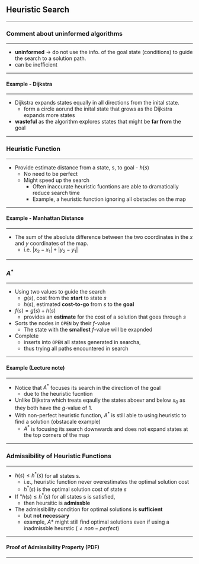 ## Heuristic Search
---
### Comment about uninformed algorithms
---
- **uninformed** $\rightarrow$ do not use the info. of the goal state (conditions) to guide the search to a solution path.
- can be inefficient
---
#### Example - Dijkstra
--- 
- Dijkstra expands states equally in all directions from the inital state.
  - form a circle aorund the inital state that grows as the Dijkstra expands more states
- **wasteful** as the algorithm explores states that might be **far from** the goal
---
### Heuristic Function
---
- Provide estimate distance from a state, s, to goal - $h(s)$ 
  - No need to be perfect
  - Might speed up the search
    - Often inaccurate heuristic fucntions are able to dramatically reduce search time
    - Example, a heuristic function ignoring all obstacles on the map
---
#### Example - Manhattan Distance
---
- The sum of the absolute difference between the two coordinates in the $x$ and $y$ coordinates of the map.
  - i.e. $|x_2 - x_1| + |y_2 - y_1|$
---
### $A^*$
---
- Using two values to guide the search
  - $g(s)$, cost from the **start** to state $s$
  - $h(s)$, estimated **cost-to-go** from $s$ to the **goal**
- $f(s)=g(s)+h(s)$
  - provides an **estimate** for the cost of a solution that goes through $s$
- Sorts the nodes in `OPEN` by their $f$-value
  - The state with the **smallest** $f$-value will be exapnded
- Complete
  - inserts into `OPEN` all states generated in searcha, 
  - thus trying all paths encountered in search
---
#### Example (Lecture note)
---
- Notice that $A^*$ focuses its search in the direction of the goal
  - due to the heuristic fucntion
- Unlike Dijkstra which treats eqaully the states aboevr and below $s_0$ as they both have the $g$-value of 1.
- With non-perfect heuristic function, $A^*$ is still able to using heuristic to find a solution (obstacale example)
  - $A^*$ is focusing its search downwards and does not expand states at the top corners of the map
---
### Admissibility of Heuristic Functions
---
- $h(s) \leq h^*(s)$ for all states s.
  - i.e., heuristic function never overestimates the optimal solution cost
  - $h^*(s)$ is the optimal solution cost of state $s$
- If "$h(s) \leq h^*(s)$ for all states s is satisfied, 
  - then heursitic is **admissble**
- The admissibility condition for optimal solutions is **sufficient**
  - but **not necessary**
  - example, $A*$ might still find optimal solutions even if using a inadmissble heurstic ($\neq non-perfect$)
---
#### Proof of Admissibility Property (PDF)
---